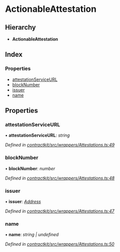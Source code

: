 # ActionableAttestation

## Hierarchy

* **ActionableAttestation**

## Index

### Properties

* [attestationServiceURL](_wrappers_attestations_.actionableattestation.md#attestationserviceurl)
* [blockNumber](_wrappers_attestations_.actionableattestation.md#blocknumber)
* [issuer](_wrappers_attestations_.actionableattestation.md#issuer)
* [name](_wrappers_attestations_.actionableattestation.md#name)

## Properties

### attestationServiceURL

• **attestationServiceURL**: _string_

_Defined in_ [_contractkit/src/wrappers/Attestations.ts:49_](https://github.com/celo-org/celo-monorepo/blob/master/packages/contractkit/src/wrappers/Attestations.ts#L49)

### blockNumber

• **blockNumber**: _number_

_Defined in_ [_contractkit/src/wrappers/Attestations.ts:48_](https://github.com/celo-org/celo-monorepo/blob/master/packages/contractkit/src/wrappers/Attestations.ts#L48)

### issuer

• **issuer**: [_Address_](../external-modules/_base_.md#address)

_Defined in_ [_contractkit/src/wrappers/Attestations.ts:47_](https://github.com/celo-org/celo-monorepo/blob/master/packages/contractkit/src/wrappers/Attestations.ts#L47)

### name

• **name**: _string \| undefined_

_Defined in_ [_contractkit/src/wrappers/Attestations.ts:50_](https://github.com/celo-org/celo-monorepo/blob/master/packages/contractkit/src/wrappers/Attestations.ts#L50)

